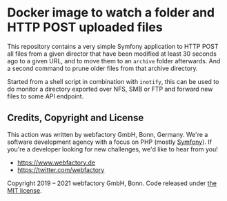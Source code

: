 # Docker image to watch a folder and HTTP POST uploaded files

This repository contains a very simple Symfony application to HTTP POST all files from
a given director that have been modified at least 30 seconds ago to a given URL, and to 
move them to an `archive` folder afterwards. And a second command to prune older files
from that archive directory.

Started from a shell script in combination with `inotify`, this can be used to do
monitor a directory exported over NFS, SMB or FTP and forward new files to some API endpoint.

## Credits, Copyright and License

This action was written by webfactory GmbH, Bonn, Germany. We're a software development
agency with a focus on PHP (mostly [Symfony](http://github.com/symfony/symfony)). If you're a
developer looking for new challenges, we'd like to hear from you!

- <https://www.webfactory.de>
- <https://twitter.com/webfactory>

Copyright 2019 – 2021 webfactory GmbH, Bonn. Code released under [the MIT license](LICENSE).
